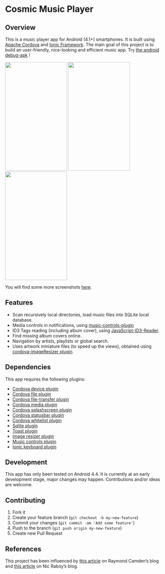 # Cosmic Music Player

## Overview

This is a music player app for Android (4.1+) smartphones. It is built using [Apache Cordova](https://cordova.apache.org/) and [Ionic Framework](http://ionicframework.com/). The main goal of this project is to build an user-friendly, nice-looking and efficient music app. Try [the android debug-apk](https://github.com/homerours/cosmic/blob/master/android-debug.apk) !

<img src='https://github.com/homerours/cosmic/blob/master/screenshots/playlist-home.jpg' width='200px' height='350px'>
<img src='https://github.com/homerours/cosmic/blob/master/screenshots/player.jpg' width='200px' height='350px'>
<img src='https://github.com/homerours/cosmic/blob/master/screenshots/playlist.jpg' width='200px' height='350px'>

You will find some more screenshots [here](https://github.com/homerours/cosmic/tree/master/screenshots).

## Features

- Scan recursively local directories, load music files into SQLite local database.
- Media controls in notifications, using [music-controls-plugin](https://github.com/homerours/cordova-music-controls-plugin)
- ID3 Tags reading (including album cover), using [JavaScript-ID3-Reader](https://github.com/aadsm/JavaScript-ID3-Reader).
- Find missing album covers online.
- Navigation by artists, playlists or global search.
- Uses artwork miniature files (to speed up the views), obtained using [cordova-imageResizer plugin](https://github.com/wymsee/cordova-imageResizer).

## Dependencies
This app requires the following plugins:
- [Cordova device plugin](https://github.com/apache/cordova-plugin-device)
- [Cordova file plugin](https://github.com/apache/cordova-plugin-file)
- [Cordova file-transfer plugin](https://github.com/apache/cordova-plugin-file-transfer)
- [Cordova media plugin](https://github.com/apache/cordova-plugin-media)
- [Cordova splashscreen plugin](https://github.com/apache/cordova-plugin-splashscreen)
- [Cordova statusbar plugin](https://github.com/apache/cordova-plugin-statusbar)
- [Cordova whitelist plugin](https://github.com/apache/cordova-plugin-whitelist)
- [Sqlite plugin](https://github.com/litehelpers/Cordova-sqlite-storage)
- [Toast plugin](https://github.com/EddyVerbruggen/Toast-PhoneGap-Plugin)
- [Image resizer plugin](https://github.com/RaananW/PhoneGap-Image-Resizer)
- [Music controls plugin](https://github.com/homerours/cordova-music-controls-plugin)
- [Ionic keyboard plugin](https://github.com/driftyco/ionic-plugin-keyboard)

## Development

This app has only been tested on Android 4.4. It is currently at an early development stage, major changes may happen. Contributions and/or ideas are welcome.

## Contributing

1. Fork it
2. Create your feature branch (`git checkout -b my-new-feature`)
3. Commit your changes (`git commit -am 'Add some feature'`)
4. Push to the branch (`git push origin my-new-feature`)
5. Create new Pull Request

## References

This project has been influenced by [this article](http://www.raymondcamden.com/2015/04/29/working-with-mp3s-id3-and-phonegapcordova) on Raymond Camden’s blog and [this article](https://blog.nraboy.com/2014/09/manage-files-in-android-and-ios-using-ionicframework/) on Nic Raboy’s blog.
